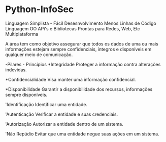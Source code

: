 # Python-InfoSec

Linguagem Simplista - Fácil Desesnvolvimento
Menos Linhas de Código
Linguagem OO
APi's e Bibliotecas Prontas para Redes, Web, Etc
Multiplataforma

A área tem como objetivo assegurar que todos os dados de uma ou mais 
informações estejam sempre confidenciais, íntegros e disponíveis em 
qualquer meio de comunicação.

-Pilares - Princípios
*Integridade
Proteger a informação contra alterações indevidas.

*Confidencialidade
Visa manter uma informação confidencial.

*Disponibilidade
Garantir a disponibilidade dos recursos, informações sempre disponíveis. 

'Identificação
Identificar uma entidade.

'Autenticação
Verificar a entidade e suas credenciais.

'Autorização
Autorizar a entidade dentro de um sistema.

'Não Repúdio
Evitar que uma entidade negue suas ações em um sistema.
